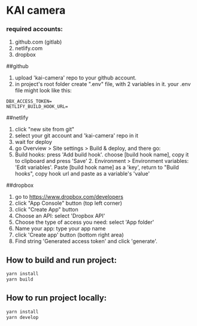 # KAI camera

### required accounts:

1. github.com (gitlab)
2. netlify.com
3. dropbox

##github

1.  upload 'kai-camera' repo to your github account.
2.  in project's root folder create ".env" file, with 2 variables in it. your .env file might look like this:

```
DBX_ACCESS_TOKEN=
NETLIFY_BUILD_HOOK_URL=
```

##netlify

1. click "new site from git"
2. select your git account and 'kai-camera' repo in it
3. wait for deploy
4. go Overview > Site settings > Build & deploy, and there go:
5. Build hooks: press 'Add build hook'. choose [build hook name], copy it to clipboard and press 'Save'
   2. Environment > Environment variables: 'Edit variables'. Paste [build hook name] as a 'key', return to "Build hooks", copy hook url and paste as a variable's 'value'

##dropbox

1. go to https://www.dropbox.com/developers
2. click "App Console" button (top left corner)
3. click "Create App" button
4. Choose an API: select 'Dropbox API'
5. Choose the type of access you need: select 'App folder'
6. Name your app: type your app name
7. click 'Create app' button (bottom right area)
8. Find string 'Generated access token' and click 'generate'.

## How to build and run project:

```bash
yarn install
yarn build
```

## How to run project locally:

```bash
yarn install
yarn develop
```

